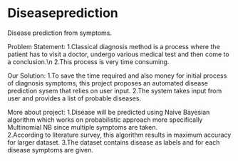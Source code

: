 # Diseaseprediction

Disease prediction from symptoms.

Problem Statement:
1.Classical diagnosis method is a process where the patient has to visit a doctor, undergo various medical test and then come to a conclusion.\n
2.This process is very time consuming.

Our Solution:
1.To save the time required and also money for initial process of diagnosis symptoms, this project proposes an automated disease prediction sysem that relies on user input.
2.The system takes input from user and provides a list of probable diseases.

More about project:
1.Disease will be predicted using Naive Bayesian algorithm which works on probabilistic approach more specifically Multinomial NB since multiple symptoms are taken.  
2.According to literature survey, this algorithm results in maximum accuracy for larger dataset.
3.The dataset contains disease as labels and for each disease symptoms are given.
